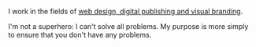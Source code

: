 I work in the fields of [web design, digital publishing and visual branding](/activities).

I'm not a superhero: I can't solve all problems. My purpose is more simply to ensure that you don't have any problems.
